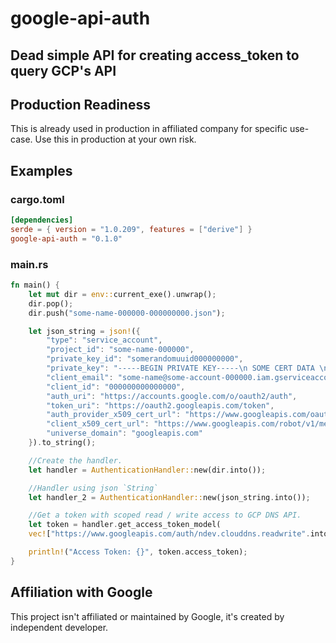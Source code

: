 # google-api-auth
## Dead simple API for creating access_token to query GCP's API

## Production Readiness 

This is already used in production in affiliated company for specific use-case. Use this in production at your own risk.

## Examples

### cargo.toml
```TOML
[dependencies]
serde = { version = "1.0.209", features = ["derive"] }
google-api-auth = "0.1.0"
```

### main.rs
```rust
fn main() {
    let mut dir = env::current_exe().unwrap();
    dir.pop();
    dir.push("some-name-000000-000000000.json");

    let json_string = json!({
        "type": "service_account",
        "project_id": "some-name-000000",
        "private_key_id": "somerandomuuid000000000",
        "private_key": "-----BEGIN PRIVATE KEY-----\n SOME CERT DATA \n-----END PRIVATE KEY-----\n",
        "client_email": "some-name@some-account-000000.iam.gserviceaccount.com",
        "client_id": "000000000000000",
        "auth_uri": "https://accounts.google.com/o/oauth2/auth",
        "token_uri": "https://oauth2.googleapis.com/token",
        "auth_provider_x509_cert_url": "https://www.googleapis.com/oauth2/v1/certs",
        "client_x509_cert_url": "https://www.googleapis.com/robot/v1/metadata/x509/some-account.iam.gserviceaccount.com",
        "universe_domain": "googleapis.com"
    }).to_string();

    //Create the handler.
    let handler = AuthenticationHandler::new(dir.into());

    //Handler using json `String`
    let handler_2 = AuthenticationHandler::new(json_string.into());

    //Get a token with scoped read / write access to GCP DNS API.
    let token = handler.get_access_token_model(
    vec!["https://www.googleapis.com/auth/ndev.clouddns.readwrite".into()]);

    println!("Access Token: {}", token.access_token);
}
```

## Affiliation with Google

This project isn't affiliated or maintained by Google, it's created by independent developer.